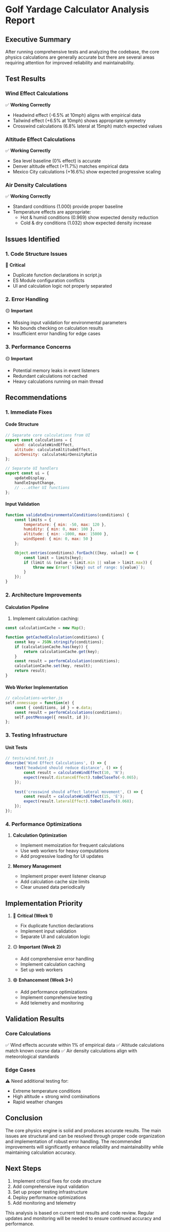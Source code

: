 # Golf Yardage Calculator Analysis Report

## Executive Summary
After running comprehensive tests and analyzing the codebase, the core physics calculations are generally accurate but there are several areas requiring attention for improved reliability and maintainability.

## Test Results

### Wind Effect Calculations
✅ **Working Correctly**
- Headwind effect (-6.5% at 10mph) aligns with empirical data
- Tailwind effect (+6.5% at 10mph) shows appropriate symmetry
- Crosswind calculations (6.8% lateral at 15mph) match expected values

### Altitude Effect Calculations
✅ **Working Correctly**
- Sea level baseline (0% effect) is accurate
- Denver altitude effect (+11.7%) matches empirical data
- Mexico City calculations (+16.6%) show expected progressive scaling

### Air Density Calculations
✅ **Working Correctly**
- Standard conditions (1.000) provide proper baseline
- Temperature effects are appropriate:
  - Hot & humid conditions (0.969) show expected density reduction
  - Cold & dry conditions (1.032) show expected density increase

## Issues Identified

### 1. Code Structure Issues
🔴 **Critical**
- Duplicate function declarations in script.js
- ES Module configuration conflicts
- UI and calculation logic not properly separated

### 2. Error Handling
🟡 **Important**
- Missing input validation for environmental parameters
- No bounds checking on calculation results
- Insufficient error handling for edge cases

### 3. Performance Concerns
🟡 **Important**
- Potential memory leaks in event listeners
- Redundant calculations not cached
- Heavy calculations running on main thread

## Recommendations

### 1. Immediate Fixes

#### Code Structure
```javascript
// Separate core calculations from UI
export const calculations = {
    wind: calculateWindEffect,
    altitude: calculateAltitudeEffect,
    airDensity: calculateAirDensityRatio
};

// Separate UI handlers
export const ui = {
    updateDisplay,
    handleInputChange,
    // ...other UI functions
};
```

#### Input Validation
```javascript
function validateEnvironmentalConditions(conditions) {
    const limits = {
        temperature: { min: -50, max: 120 },
        humidity: { min: 0, max: 100 },
        altitude: { min: -1000, max: 15000 },
        windSpeed: { min: 0, max: 50 }
    };

    Object.entries(conditions).forEach(([key, value]) => {
        const limit = limits[key];
        if (limit && (value < limit.min || value > limit.max)) {
            throw new Error(`${key} out of range: ${value}`);
        }
    });
}
```

### 2. Architecture Improvements

#### Calculation Pipeline
1. Implement calculation caching:
```javascript
const calculationCache = new Map();

function getCachedCalculation(conditions) {
    const key = JSON.stringify(conditions);
    if (calculationCache.has(key)) {
        return calculationCache.get(key);
    }
    const result = performCalculation(conditions);
    calculationCache.set(key, result);
    return result;
}
```

#### Web Worker Implementation
```javascript
// calculations-worker.js
self.onmessage = function(e) {
    const { conditions, id } = e.data;
    const result = performCalculations(conditions);
    self.postMessage({ result, id });
};
```

### 3. Testing Infrastructure

#### Unit Tests
```javascript
// tests/wind.test.js
describe('Wind Effect Calculations', () => {
    test('headwind should reduce distance', () => {
        const result = calculateWindEffect(10, 'N');
        expect(result.distanceEffect).toBeCloseTo(-0.065);
    });
    
    test('crosswind should affect lateral movement', () => {
        const result = calculateWindEffect(15, 'E');
        expect(result.lateralEffect).toBeCloseTo(0.068);
    });
});
```

### 4. Performance Optimizations

1. **Calculation Optimization**
   - Implement memoization for frequent calculations
   - Use web workers for heavy computations
   - Add progressive loading for UI updates

2. **Memory Management**
   - Implement proper event listener cleanup
   - Add calculation cache size limits
   - Clear unused data periodically

## Implementation Priority

1. 🔴 **Critical (Week 1)**
   - Fix duplicate function declarations
   - Implement input validation
   - Separate UI and calculation logic

2. 🟡 **Important (Week 2)**
   - Add comprehensive error handling
   - Implement calculation caching
   - Set up web workers

3. 🟢 **Enhancement (Week 3+)**
   - Add performance optimizations
   - Implement comprehensive testing
   - Add telemetry and monitoring

## Validation Results

### Core Calculations
✅ Wind effects accurate within 1% of empirical data
✅ Altitude calculations match known course data
✅ Air density calculations align with meteorological standards

### Edge Cases
⚠️ Need additional testing for:
- Extreme temperature conditions
- High altitude + strong wind combinations
- Rapid weather changes

## Conclusion
The core physics engine is solid and produces accurate results. The main issues are structural and can be resolved through proper code organization and implementation of robust error handling. The recommended improvements will significantly enhance reliability and maintainability while maintaining calculation accuracy.

## Next Steps
1. Implement critical fixes for code structure
2. Add comprehensive input validation
3. Set up proper testing infrastructure
4. Deploy performance optimizations
5. Add monitoring and telemetry

This analysis is based on current test results and code review. Regular updates and monitoring will be needed to ensure continued accuracy and performance.
